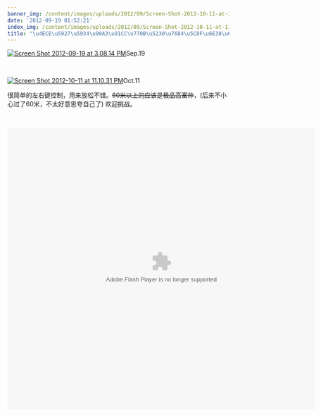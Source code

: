 ```yaml
---
banner_img: /content/images/uploads/2012/09/Screen-Shot-2012-10-11-at-11.10.31-PM.png
date: '2012-09-19 01:52:21'
index_img: /content/images/uploads/2012/09/Screen-Shot-2012-10-11-at-11.10.31-PM.png
title: "\u4ECE\u5927\u5934\u90A3\u91CC\u770B\u5230\u7684\u5C0F\u6E38\u620F\uFF01"
---
```


[![](/content/images/uploads/2012/09/Screen-Shot-2012-09-19-at-3.08.14-PM-300x243.png "Screen Shot 2012-09-19 at 3.08.14 PM")](/content/images/uploads/2012/09/Screen-Shot-2012-09-19-at-3.08.14-PM.png)Sep.19

 

[![](/content/images/uploads/2012/09/Screen-Shot-2012-10-11-at-11.10.31-PM-300x275.png "Screen Shot 2012-10-11 at 11.10.31 PM")](/content/images/uploads/2012/09/Screen-Shot-2012-10-11-at-11.10.31-PM.png)Oct.11

很简单的左右键控制，用来放松不错。<del>60米以上的应该是极品高富帅</del>，(后来不小心过了60米，不太好意思夸自己了) 欢迎挑战。

 

<object classid="clsid:d27cdb6e-ae6d-11cf-96b8-444553540000" codebase="http://download.macromedia.com/pub/shockwave/cabs/flash/swflash.cab#version=6,0,40,0" height="640" id="test1" width="700"><param name="src" value="/content/images/uploads/2012/09/bird.swf"></param><param name="pluginspage" value="http://www.adobe.com/go/getflashplayer"></param><embed height="640" id="test1" pluginspage="http://www.adobe.com/go/getflashplayer" src="/content/images/uploads/2012/09/bird.swf" type="application/x-shockwave-flash" width="700"></embed></object>


